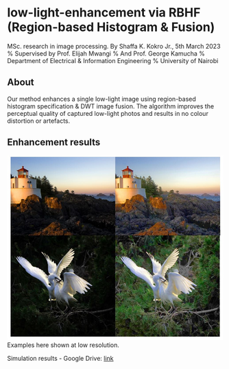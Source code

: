 # low-light-enhancement via RBHF (Region-based Histogram & Fusion)
MSc. research in image processing.
By Shaffa K. Kokro Jr., 5th March 2023
% Supervised by Prof. Elijah Mwangi 
% And Prof. George Kamucha
% Department of Electrical & Information Engineering
% University of Nairobi

## About
Our method enhances a single low-light image using region-based histogram specification & DWT image fusion. 
The algorithm improves the perceptual quality of captured low-light photos and results in no colour distortion or artefacts.

## Enhancement results
<img src="samp1.jpg" width="800">
Examples here shown at low resolution.

Simulation results - Google Drive:
[link](https://drive.google.com/drive/folders/1Cb5LBf3JiBvwkq_5pr3VF-105Ez56MoO?usp=sharing)
